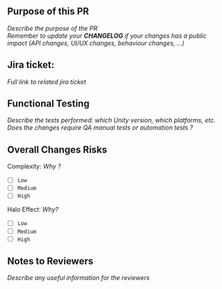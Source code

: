 ## Purpose of this PR
_Describe the purpose of the PR_  
_Remember to update your **CHANGELOG** if your changes has a public impact (API changes, UI/UX changes, behaviour changes, ...)_

## Jira ticket:
_Full link to related jira ticket_

## Functional Testing
_Describe the tests performed: which Unity version, which platforms, etc._
_Does the changes require QA manual tests or automation tests ?_

## Overall Changes Risks
Complexity:
_Why ?_
- [ ] `Low`
- [ ] `Medium`
- [ ] `High`

Halo Effect:
_Why?_
- [ ] `Low`
- [ ] `Medium`
- [ ] `High`

## Notes to Reviewers
_Describe any useful information for the reviewers_
